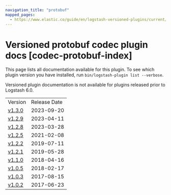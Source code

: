 ```yaml
---
navigation_title: "protobuf"
mapped_pages:
  - https://www.elastic.co/guide/en/logstash-versioned-plugins/current/codec-protobuf-index.html
---
```


# Versioned protobuf codec plugin docs [codec-protobuf-index]

This page lists all documentation available for this plugin. To see which plugin version you have installed, run `bin/logstash-plugin list --verbose`.

Versioned plugin documentation is not available for plugins released prior to Logstash 6.0.

| | |
| :- | :- |
| Version | Release Date |
| [v1.3.0](v1-3-0-plugins-codecs-protobuf.md) | 2023-09-20 |
| [v1.2.9](v1-2-9-plugins-codecs-protobuf.md) | 2023-04-11 |
| [v1.2.8](v1-2-8-plugins-codecs-protobuf.md) | 2023-03-28 |
| [v1.2.5](v1-2-5-plugins-codecs-protobuf.md) | 2021-02-08 |
| [v1.2.2](v1-2-2-plugins-codecs-protobuf.md) | 2019-07-11 |
| [v1.2.1](v1-2-1-plugins-codecs-protobuf.md) | 2019-05-28 |
| [v1.1.0](v1-1-0-plugins-codecs-protobuf.md) | 2018-04-16 |
| [v1.0.5](v1-0-5-plugins-codecs-protobuf.md) | 2018-02-17 |
| [v1.0.3](v1-0-3-plugins-codecs-protobuf.md) | 2017-08-15 |
| [v1.0.2](v1-0-2-plugins-codecs-protobuf.md) | 2017-06-23 |
